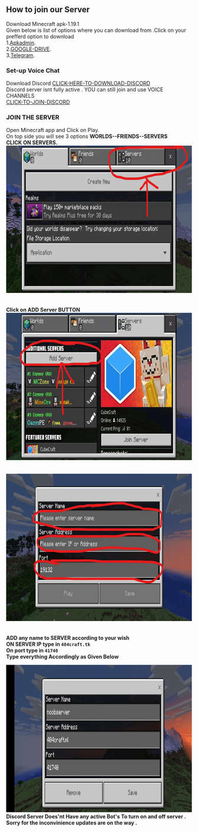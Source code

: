 ## How to join our Server
Download Minecraft apk-1.19.1 <br>
Given below is list of options where you can download from .Click on your prefferd option to download<br>
1.[Apkadmin](https://apkadmin.com/cb0b8yevox76/Minecraft_1.19.10.03___40_Full__41_.apk.html).<br>
2.[GOOGLE-DRIVE](https://drive.google.com/uc?id=1PxLG2YSI-SWUqbEYQLdj1WBHl43cMi0m&export=download).<br>
3.[Telegram](https://t.me/apks_404_gaming).<br>

### Set-up Voice Chat


Download Discord [CLICK-HERE-TO-DOWNLOAD-DISCORD](https://play.google.com/store/apps/details?id=com.discord) 
<br>
Discord server isnt fully active  . YOU can still join and use VOICE CHANNELS
<br>
[CLICK-TO-JOIN-DISCORD](https://discord.gg/JRvkgsKVfU)

### JOIN THE SERVER 
Open Minecraft app and Click on Play.
<br>
On top side you will see 3 options <b>WORLDS--FRIENDS--SERVERS<b> 
  <br>CLICK ON SERVERS.<br>
  <img width="800" height="400" alt="Your internet speed sucks" src="prt1.jpg">
  <br>
  <br>
  <br>
  <b>Click on ADD Server BUTTON</b>
    <img width="800" height="400" alt="Your internet speed sucks" src="prt2.jpg">
  <br>
  <br>
  <br>
    <img width="800" height="400" alt="Your internet speed sucks" src="prt3.jpg">
  <br>
  <br>
  <br>
  <b>ADD any name to SERVER according  to your wish
    <br>
    ON SERVER IP type in <code>404craft.tk</code>
    <br>
    On port type in <code>41740</code>
    <br>
    Type everything Accordingly as Given Below
    </b>
  <br>
    
  <img width="800" height="400" alt="Your internet speed sucks" src="prt4.jpg">
<br>
  Discord Server Does'nt Have any active Bot's To turn on and off server . Sorry for the inconvinience updates are on the way .



